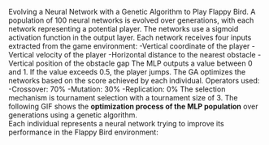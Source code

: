 Evolving a Neural Network with a Genetic Algorithm to Play Flappy Bird. 
A population of 100 neural networks is evolved over generations, with each network representing a potential player. The networks use a sigmoid activation function in the output layer.
Each network receives four inputs extracted from the game environment:
-Vertical coordinate of the player
-Vertical velocity of the player
-Horizontal distance to the nearest obstacle
-Vertical position of the obstacle gap
The MLP outputs a value between 0 and 1. If the value exceeds 0.5, the player jumps. The GA optimizes the networks based on the score achieved by each individual.
Operators used:
-Crossover: 70%
-Mutation: 30%
-Replication: 0%
The selection mechanism is tournament selection with a tournament size of 3. 
The following GIF shows the **optimization process of the MLP population** over generations using a genetic algorithm.  
Each individual represents a neural network trying to improve its performance in the Flappy Bird environment:

  
